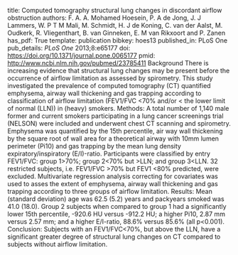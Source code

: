 title: Computed tomography structural lung changes in discordant airflow obstruction
authors: F. A. A. Mohamed Hoesein, P. A de Jong, J. J Lammers, W. P T M Mali, M. Schmidt, H. J de Koning, C. van der Aalst, M. Oudkerk, R. Vliegenthart, B. van Ginneken, E. M van Rikxoort and P. Zanen
has_pdf: True
template: publication
bibkey: hoes13
published_in: PLoS One
pub_details: <i>PLoS One</i> 2013;8:e65177
doi: https://doi.org/10.1371/journal.pone.0065177
pmid: http://www.ncbi.nlm.nih.gov/pubmed/23785411
Background There is increasing evidence that structural lung changes may be present before the occurrence of airflow limitation as assessed by spirometry. This study investigated the prevalence of computed tomography (CT) quantified emphysema, airway wall thickening and gas trapping according to classification of airflow limitation (FEV1/FVC <70% and/or < the lower limit of normal (LLN)) in (heavy) smokers. Methods: A total number of 1,140 male former and current smokers participating in a lung cancer screenings trial (NELSON) were included and underwent chest CT scanning and spirometry. Emphysema was quantified by the 15th percentile, air way wall thickening by the square root of wall area for a theoretical airway with 10mm lumen perimeter (Pi10) and gas trapping by the mean lung density expiratory/inspiratory (E/I)-ratio. Participants were classified by entry FEV1/FVC: group 1>70%; group 2<70% but >LLN; and group 3<LLN. 32 restricted subjects, i.e. FEV1/FVC >70% but FEV1 <80% predicted, were excluded. Multivariate regression analysis correcting for covariates was used to asses the extent of emphysema, airway wall thickening and gas trapping according to three groups of airflow limitation. Results: Mean (standard deviation) age was 62.5 (5.2) years and packyears smoked was 41.0 (18.0). Group 2 subjects when compared to group 1 had a significantly lower 15th percentile, -920.6 HU versus -912.2 HU; a higher Pi10, 2.87 mm versus 2.57 mm; and a higher E/I-ratio, 88.6% versus 85.6% (all p<0.001). Conclusion: Subjects with an FEV1/FVC<70%, but above the LLN, have a significant greater degree of structural lung changes on CT compared to subjects without airflow limitation.

